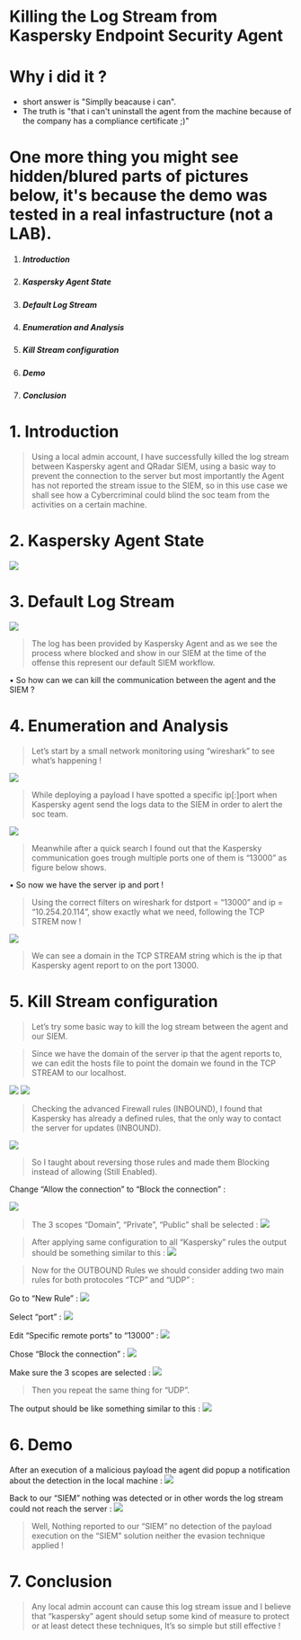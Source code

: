 # Killing the Log Stream from Kaspersky Endpoint Security Agent

# Why i did it ? 
 * short answer is "Simplly beacause i can".
 * The truth is "that i can't uninstall the agent from the machine because of the company has a compliance certificate ;)"

# One more thing you might see hidden/blured parts of pictures below, it's because the demo was tested in a real infastructure (not a LAB).

1. ##### Introduction
2. ##### Kaspersky Agent State
3. ##### Default Log Stream
4. ##### Enumeration and Analysis
5. ##### Kill Stream configuration
6. ##### Demo
7. ##### Conclusion


# 1. Introduction
> Using a local admin account, I have successfully killed the log stream between Kaspersky agent and QRadar SIEM, using a basic way to prevent the connection to the server but most importantly the Agent has not reported the stream issue to the SIEM, so in this use case we shall see how a Cybercriminal could blind the soc team from the activities on a certain machine.

# 2. Kaspersky Agent State
![](https://github.com/chnz2k/Kill-the-log-stream-of-kaspersky-agent/blob/main/agent-state.jpg?raw=true)

# 3. Default Log Stream

![](https://github.com/chnz2k/Kill-the-log-stream-of-kaspersky-agent/blob/main/log_stream.JPG?raw=true)

> The log has been provided by Kaspersky Agent and as we see the process where blocked and show in our SIEM at the time of the offense this represent our default SIEM workflow.

  • So how can we can kill the communication between the agent and the SIEM ?

# 4. Enumeration and Analysis

> Let’s start by a small network monitoring using “wireshark” to see what’s happening !

![](https://github.com/chnz2k/Kill-the-log-stream-of-kaspersky-agent/blob/main/wireshark_1.JPG?raw=true)

> While deploying a payload I have spotted a specific ip[:]port when Kaspersky agent send the logs data to the SIEM in order to alert the soc team.

![](https://github.com/chnz2k/Kill-the-log-stream-of-kaspersky-agent/blob/main/port_13000.JPG?raw=true)

> Meanwhile after a quick search I found out that the Kaspersky communication goes trough multiple ports one of them is “13000” as figure below shows.

  • So now we have the server ip and port !

> Using the correct filters on wireshark for dstport = “13000” and ip = “10.254.20.114”, show exactly what we need, following the TCP STREM now !

![](https://github.com/chnz2k/Kill-the-log-stream-of-kaspersky-agent/blob/main/wireshark_2.JPG?raw=true)

> We can see a domain in the TCP STREAM string which is the ip that Kaspersky agent report to on the port 13000.

# 5. Kill Stream configuration

> Let’s try some basic way to kill the log stream between the agent and our SIEM.

> Since we have the domain of the server ip that the agent reports to, we can edit the hosts file to point the domain we found in the TCP STREAM to our localhost.

![](https://github.com/chnz2k/Kill-the-log-stream-of-kaspersky-agent/blob/main/hosts.JPG?raw=true)
![](https://github.com/chnz2k/Kill-the-log-stream-of-kaspersky-agent/blob/main/trace.JPG?raw=true)

> Checking the advanced Firewall rules (INBOUND), I found that Kaspersky has already a defined rules, that the only way to contact the server for updates (INBOUND).

![](https://github.com/chnz2k/Kill-the-log-stream-of-kaspersky-agent/blob/main/rules_1.JPG?raw=true)

> So I taught about reversing those rules and made them Blocking instead of allowing (Still Enabled).

Change “Allow the connection” to “Block the connection” :

![](https://github.com/chnz2k/Kill-the-log-stream-of-kaspersky-agent/blob/main/rules_details_1.JPG?raw=true)

> The 3 scopes “Domain”, “Private”, “Public” shall be selected :
![](https://github.com/chnz2k/Kill-the-log-stream-of-kaspersky-agent/blob/main/rules_details_2.JPG?raw=true)

> After applying same configuration to all “Kaspersky” rules the output should be something similar to this :
![](https://github.com/chnz2k/Kill-the-log-stream-of-kaspersky-agent/blob/main/rules_details_3.JPG?raw=true)

> Now for the OUTBOUND Rules we should consider adding two main rules for both protocoles “TCP” and “UDP” :

Go to “New Rule” :
![](https://github.com/chnz2k/Kill-the-log-stream-of-kaspersky-agent/blob/main/rules_details_4.JPG?raw=true)

Select “port” :
![](https://github.com/chnz2k/Kill-the-log-stream-of-kaspersky-agent/blob/main/rules_details_5.JPG?raw=true)

Edit “Specific remote ports” to “13000” :
![](https://github.com/chnz2k/Kill-the-log-stream-of-kaspersky-agent/blob/main/rules_details_6.JPG?raw=true)

Chose “Block the connection” :
![](https://github.com/chnz2k/Kill-the-log-stream-of-kaspersky-agent/blob/main/rules_details_7.JPG?raw=true)

Make sure the 3 scopes are selected :
![](https://github.com/chnz2k/Kill-the-log-stream-of-kaspersky-agent/blob/main/rules_details_8.JPG?raw=true)

> Then you repeat the same thing for “UDP”.

The output should be like something similar to this :
![](https://github.com/chnz2k/Kill-the-log-stream-of-kaspersky-agent/blob/main/rules_details_9.JPG?raw=true)

# 6. Demo
After an execution of a malicious payload the agent did popup a notification about the detection in the local machine :
![](https://github.com/chnz2k/Kill-the-log-stream-of-kaspersky-agent/blob/main/rules_details_10.JPG?raw=true)

Back to our “SIEM” nothing was detected or in other words the log stream could not reach the server :
![](https://github.com/chnz2k/Kill-the-log-stream-of-kaspersky-agent/blob/main/rules_details_11.JPG?raw=true)

> Well, Nothing reported to our “SIEM” no detection of the payload execution on the “SIEM” solution neither the evasion technique applied !

# 7. Conclusion
> Any local admin account can cause this log stream issue and I believe that “kaspersky” agent should setup some kind of measure to protect or at least detect these techniques, It’s so simple but still effective !
